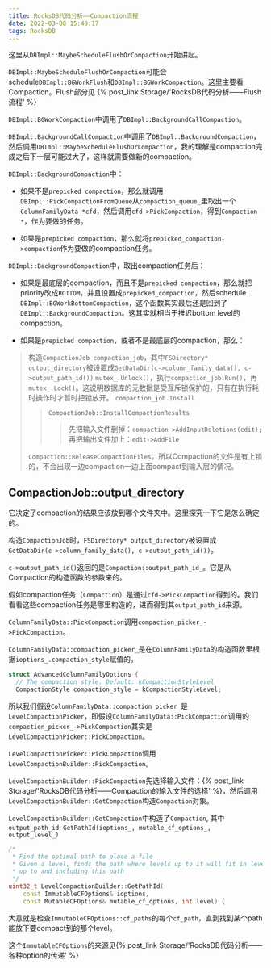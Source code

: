 ```yaml
---
title: RocksDB代码分析——Compaction流程
date: 2022-03-08 15:40:17
tags: RocksDB
---
```


这里从`DBImpl::MaybeScheduleFlushOrCompaction`开始讲起。

`DBImpl::MaybeScheduleFlushOrCompaction`可能会schedule`DBImpl::BGWorkFlush`和`DBImpl::BGWorkCompaction`。这里主要看Compaction。Flush部分见 {% post_link Storage/'RocksDB代码分析——Flush流程' %}

`DBImpl::BGWorkCompaction`中调用了`DBImpl::BackgroundCallCompaction`。

`DBImpl::BackgroundCallCompaction`中调用了`DBImpl::BackgroundCompaction`，然后调用`DBImpl::MaybeScheduleFlushOrCompaction`，我的理解是compaction完成之后下一层可能过大了，这样就需要做新的compaction。

`DBImpl::BackgroundCompaction`中：

- 如果不是`prepicked compaction`，那么就调用`DBImpl::PickCompactionFromQueue`从`compaction_queue_`里取出一个`ColumnFamilyData *cfd`，然后调用`cfd->PickCompaction`，得到`Compaction *`，作为要做的任务。

- 如果是`prepicked compaction`，那么就将`prepicked_compaction->compaction`作为要做的compaction任务。

`DBImpl::BackgroundCompaction`中，取出compaction任务后：

- 如果是最底层的compaction，而且不是`prepicked compaction`，那么就把priority改成`BOTTOM`，并且设置成`prepicked_compaction`，然后schedule `DBImpl::BGWorkBottomCompaction`，这个函数其实最后还是回到了`DBImpl::BackgroundCompaction`。这其实就相当于推迟bottom level的compaction。

- 如果是`prepicked compaction`，或者不是最底层的compaction，那么：

>构造`CompactionJob compaction_job`，其中`FSDirectory* output_directory`被设置成`GetDataDir(c->column_family_data(), c->output_path_id())`
>`mutex_.Unlock()`，执行`compaction_job.Run()`，再`mutex_.Lock()`。这说明数据库的元数据是受互斥锁保护的，只有在执行耗时操作时才暂时把锁放开。
>`compaction_job.Install`
>>`CompactionJob::InstallCompactionResults`
>>>先把输入文件删掉：`compaction->AddInputDeletions(edit);`
>>>再把输出文件加上：`edit->AddFile`
>
>`Compaction::ReleaseCompactionFiles`。所以Compaction的文件是有上锁的，不会出现一边compaction一边上面compact到输入层的情况。

## CompactionJob::output_directory

它决定了compaction的结果应该放到哪个文件夹中。这里探究一下它是怎么确定的。

构造`CompactionJob`时，`FSDirectory* output_directory`被设置成`GetDataDir(c->column_family_data(), c->output_path_id())`。

`c->output_path_id()`返回的是`Compaction::output_path_id_`。它是从Compaction的构造函数的参数来的。

假如compaction任务（`Compaction`）是通过`cfd->PickCompaction`得到的。我们看看这些compaction任务是哪里构造的，进而得到其`output_path_id`来源。

`ColumnFamilyData::PickCompaction`调用`compaction_picker_->PickCompaction`。

`ColumnFamilyData::compaction_picker_`是在`ColumnFamilyData`的构造函数里根据`ioptions_.compaction_style`赋值的。

```cpp
struct AdvancedColumnFamilyOptions {
  // The compaction style. Default: kCompactionStyleLevel
  CompactionStyle compaction_style = kCompactionStyleLevel;
```

所以我们假设`ColumnFamilyData::compaction_picker_`是`LevelCompactionPicker`，即假设`ColumnFamilyData::PickCompaction`调用的`compaction_picker_->PickCompaction`其实是`LevelCompactionPicker::PickCompaction`。

`LevelCompactionPicker::PickCompaction`调用`LevelCompactionBuilder::PickCompaction`。

`LevelCompactionBuilder::PickCompaction`先选择输入文件：{% post_link Storage/'RocksDB代码分析——Compaction的输入文件的选择' %}，然后调用`LevelCompactionBuilder::GetCompaction`构造`Compaction`对象。

`LevelCompactionBuilder::GetCompaction`中构造了`Compaction`, 其中`output_path_id`: `GetPathId(ioptions_, mutable_cf_options_, output_level_)`

```cpp
/*
 * Find the optimal path to place a file
 * Given a level, finds the path where levels up to it will fit in levels
 * up to and including this path
 */
uint32_t LevelCompactionBuilder::GetPathId(
    const ImmutableCFOptions& ioptions,
    const MutableCFOptions& mutable_cf_options, int level) {
```

大意就是检查`ImmutableCFOptions::cf_paths`的每个`cf_path`，直到找到某个path能放下要compact到的那个level。

这个`ImmutableCFOptions`的来源见{% post_link Storage/'RocksDB代码分析——各种option的传递' %}
